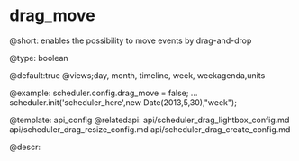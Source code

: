 drag_move
=============

@short: enables the possibility to move events by drag-and-drop
	

@type: boolean

@default:true
@views;day, month, timeline, week, weekagenda,units

@example:
scheduler.config.drag_move = false;
...
scheduler.init('scheduler_here',new Date(2013,5,30),"week");

@template:	api_config
@relatedapi:
	api/scheduler_drag_lightbox_config.md
    api/scheduler_drag_resize_config.md
    api/scheduler_drag_create_config.md

@descr: